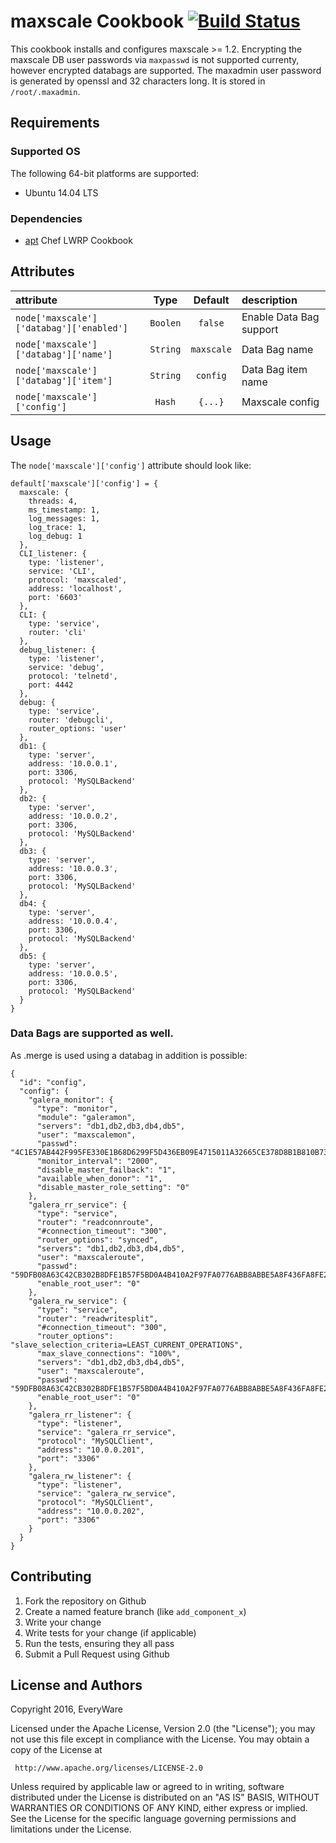 # maxscale Cookbook [![Build Status](https://travis-ci.org/EveryWareAG/maxscale.svg?branch=master)](https://travis-ci.org/EveryWareAG/maxscale)

This cookbook installs and configures maxscale >= 1.2.
Encrypting the maxscale DB user passwords via `maxpasswd` is not supported currenty,
however encrypted databags are supported. The maxadmin user password is generated by
openssl and 32 characters long. It is stored in `/root/.maxadmin`.

## Requirements

### Supported OS

The following 64-bit platforms are supported:

* Ubuntu 14.04 LTS


### Dependencies

* [apt](https://supermarket.getchef.com/cookbooks/apt) Chef LWRP Cookbook


## Attributes

| attribute                                | Type      | Default    | description                              |
|:-----------------------------------------|:---------:|:----------:|:-----------------------------------------|
| `node['maxscale']['databag']['enabled']` | `Boolen`  | `false`    | Enable Data Bag support                  |
| `node['maxscale']['databag']['name']`    | `String`  | `maxscale` | Data Bag name                            |
| `node['maxscale']['databag']['item']`    | `String`  | `config`   | Data Bag item name                       |
| `node['maxscale']['config']`             | `Hash`    | `{...}`    | Maxscale config                          |

## Usage

The `node['maxscale']['config']` attribute should look like:

```
default['maxscale']['config'] = {
  maxscale: {
    threads: 4,
    ms_timestamp: 1,
    log_messages: 1,
    log_trace: 1,
    log_debug: 1
  },
  CLI_listener: {
    type: 'listener',
    service: 'CLI',
    protocol: 'maxscaled',
    address: 'localhost',
    port: '6603'
  },
  CLI: {
    type: 'service',
    router: 'cli'
  },
  debug_listener: {
    type: 'listener',
    service: 'debug',
    protocol: 'telnetd',
    port: 4442
  },
  debug: {
    type: 'service',
    router: 'debugcli',
    router_options: 'user'
  },
  db1: {
    type: 'server',
    address: '10.0.0.1',
    port: 3306,
    protocol: 'MySQLBackend'
  },
  db2: {
    type: 'server',
    address: '10.0.0.2',
    port: 3306,
    protocol: 'MySQLBackend'
  },
  db3: {
    type: 'server',
    address: '10.0.0.3',
    port: 3306,
    protocol: 'MySQLBackend'
  },
  db4: {
    type: 'server',
    address: '10.0.0.4',
    port: 3306,
    protocol: 'MySQLBackend'
  },
  db5: {
    type: 'server',
    address: '10.0.0.5',
    port: 3306,
    protocol: 'MySQLBackend'
  }
}
```

### Data Bags are supported as well.

As .merge is used using a databag in addition is possible:

```
{
  "id": "config",
  "config": {
    "galera_monitor": {
      "type": "monitor",
      "module": "galeramon",
      "servers": "db1,db2,db3,db4,db5",
      "user": "maxscalemon",
      "passwd": "4C1E57AB442F995FE330E1B68D6299F5D436EB09E4715011A32665CE378D8B1B810B73F1C0F291A85A45E55E9F4C6A66",
      "monitor_interval": "2000",
      "disable_master_failback": "1",
      "available_when_donor": "1",
      "disable_master_role_setting": "0"
    },
    "galera_rr_service": {
      "type": "service",
      "router": "readconnroute",
      "#connection_timeout": "300",
      "router_options": "synced",
      "servers": "db1,db2,db3,db4,db5",
      "user": "maxscaleroute",
      "passwd": "59DFB08A63C42CB302B8DFE1B57F5BD0A4B410A2F97FA0776ABB8ABBE5A8F436FA8FE21CF5479013C2E53E66931EC631",
      "enable_root_user": "0"
    },
    "galera_rw_service": {
      "type": "service",
      "router": "readwritesplit",
      "#connection_timeout": "300",
      "router_options": "slave_selection_criteria=LEAST_CURRENT_OPERATIONS",
      "max_slave_connections": "100%",
      "servers": "db1,db2,db3,db4,db5",
      "user": "maxscaleroute",
      "passwd": "59DFB08A63C42CB302B8DFE1B57F5BD0A4B410A2F97FA0776ABB8ABBE5A8F436FA8FE21CF5479013C2E53E66931EC631",
      "enable_root_user": "0"
    },
    "galera_rr_listener": {
      "type": "listener",
      "service": "galera_rr_service",
      "protocol": "MySQLClient",
      "address": "10.0.0.201",
      "port": "3306"
    },
    "galera_rw_listener": {
      "type": "listener",
      "service": "galera_rw_service",
      "protocol": "MySQLClient",
      "address": "10.0.0.202",
      "port": "3306"
    }
  }
}
```

## Contributing

1. Fork the repository on Github
2. Create a named feature branch (like `add_component_x`)
3. Write your change
4. Write tests for your change (if applicable)
5. Run the tests, ensuring they all pass
6. Submit a Pull Request using Github

## License and Authors

Copyright 2016, EveryWare

Licensed under the Apache License, Version 2.0 (the "License");
you may not use this file except in compliance with the License.
You may obtain a copy of the License at

     http://www.apache.org/licenses/LICENSE-2.0

Unless required by applicable law or agreed to in writing, software
distributed under the License is distributed on an "AS IS" BASIS,
WITHOUT WARRANTIES OR CONDITIONS OF ANY KIND, either express or implied.
See the License for the specific language governing permissions and
limitations under the License.
